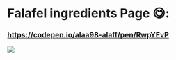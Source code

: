# Falafel ingredients Page 😋:
### https://codepen.io/alaa98-alaff/pen/RwpYEvP
<img src='https://cdn.yemek.com/mnresize/1250/833/uploads/2014/09/falafel-yeni-one-cikan.jpg' />

